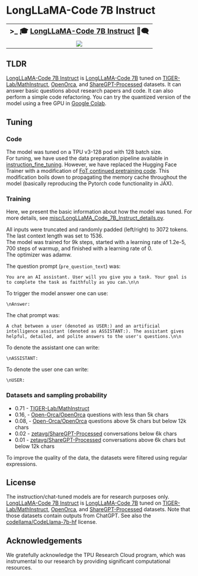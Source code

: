 # LongLLaMA-Code 7B Instruct


<div align="center">

<table>
  <tr>
    <th style="font-size: 120%"> >_ 🎓 <a href="https://huggingface.co/syzymon/long_llama_code_7b_instruct">LongLLaMA-Code 7B Instruct</a> 📑🗨 </th>
  </tr>
  <tr>
    <td align="center">
    <a  href="https://colab.research.google.com/github/CStanKonrad/long_llama/blob/main/long_llama_code_instruct_colab.ipynb"><img src="https://colab.research.google.com/assets/colab-badge.svg"></a>
    </td>
    
 </tr>
</table>

</div>


## TLDR
[LongLLaMA-Code 7B Instruct](https://huggingface.co/syzymon/long_llama_code_7b_instruct) is [LongLLaMA-Code 7B](https://huggingface.co/syzymon/long_llama_code_7b) tuned on [TIGER-Lab/MathInstruct](https://huggingface.co/datasets/TIGER-Lab/MathInstruct), [OpenOrca](https://huggingface.co/datasets/Open-Orca/OpenOrca), and [ShareGPT-Processed](https://huggingface.co/datasets/zetavg/ShareGPT-Processed) datasets. It can answer basic questions about research papers and code. It can also perform a simple code refactoring. You can try the quantized version of the model using a free GPU in [Google Colab](https://colab.research.google.com/github/CStanKonrad/long_llama/blob/main/long_llama_code_instruct_colab.ipynb).

## Tuning

### Code
The model was tuned on a TPU v3-128 pod with 128 batch size.  
For tuning, we have used the data preparation pipeline available in [instruction_fine_tuning](.).
However, we have replaced the Hugging Face Trainer with a modification of [FoT continued pretraining code](../fot_continued_pretraining). This modification boils down to propagating the memory cache throughout the model (basically reproducing the Pytorch code functionality in JAX).

### Training
Here, we present the basic information about how the model was tuned. For more details, see [misc/LongLLaMA_Code_7B_Instruct_details.py](misc/LongLLaMA_Code_7B_Instruct_details.py).


All inputs were truncated and randomly padded (left/right) to 3072 tokens.  
The last context length was set to 1536.  
The model was trained for 9k steps, started with a learning rate of 1.2e-5, 700 steps of warmup, and finished with a learning rate of 0.  
The optimizer was adamw.  

The question prompt (`pre_question_text`) was:
```
You are an AI assistant. User will you give you a task. Your goal is to complete the task as faithfully as you can.\n\n
```

To trigger the model answer one can use:
```
\nAnswer: 
```

The chat prompt was:
```
A chat between a user (denoted as USER:) and an artificial intelligence assistant (denoted as ASSISTANT:). The assistant gives helpful, detailed, and polite answers to the user's questions.\n\n
```

To denote the assistant one can write:
```
\nASSISTANT: 
```

To denote the user one can write:
```
\nUSER: 
```

### Datasets and sampling probability
* 0.71 - [TIGER-Lab/MathInstruct](https://huggingface.co/datasets/TIGER-Lab/MathInstruct)
* 0.16, - [Open-Orca/OpenOrca](https://huggingface.co/datasets/Open-Orca/OpenOrca) questions with less than 5k chars
* 0.08, - [Open-Orca/OpenOrca](https://huggingface.co/datasets/Open-Orca/OpenOrca) questions above 5k chars but below 12k chars
* 0.02 - [zetavg/ShareGPT-Processed](https://huggingface.co/datasets/zetavg/ShareGPT-Processed) conversations below 6k chars
* 0.01 - [zetavg/ShareGPT-Processed](https://huggingface.co/datasets/zetavg/ShareGPT-Processed) conversations above 6k chars but below 12k chars

To improve the quality of the data, the datasets were filtered using regular expressions.  



## License
The instruction/chat-tuned models are for research purposes only.
[LongLLaMA-Code 7B Instruct](https://huggingface.co/syzymon/long_llama_code_7b_instruct) is [LongLLaMA-Code 7B](https://huggingface.co/syzymon/long_llama_code_7b) tuned on [TIGER-Lab/MathInstruct](https://huggingface.co/datasets/TIGER-Lab/MathInstruct), [OpenOrca](https://huggingface.co/datasets/Open-Orca/OpenOrca), and [ShareGPT-Processed](https://huggingface.co/datasets/zetavg/ShareGPT-Processed) datasets. Note that those datasets contain outputs from ChatGPT. See also the [codellama/CodeLlama-7b-hf](https://huggingface.co/codellama/CodeLlama-7b-hf) license.

## Acknowledgements
We gratefully acknowledge the TPU Research Cloud program, which was instrumental to our research by providing significant computational resources.

